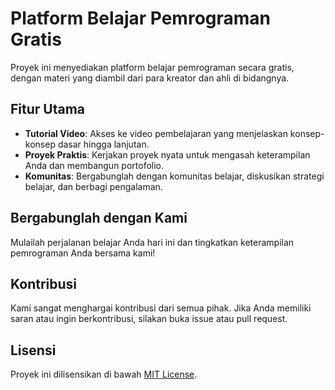 # Platform Belajar Pemrograman Gratis

Proyek ini menyediakan platform belajar pemrograman secara gratis, dengan materi yang diambil dari para kreator dan ahli di bidangnya.

## Fitur Utama

<!-- - **Kursus Interaktif**: Belajar dengan modul-modul interaktif yang mencakup berbagai bahasa pemrograman. -->
- **Tutorial Video**: Akses ke video pembelajaran yang menjelaskan konsep-konsep dasar hingga lanjutan.
- **Proyek Praktis**: Kerjakan proyek nyata untuk mengasah keterampilan Anda dan membangun portofolio.
- **Komunitas**: Bergabunglah dengan komunitas belajar, diskusikan strategi belajar, dan berbagi pengalaman.

## Bergabunglah dengan Kami

Mulailah perjalanan belajar Anda hari ini dan tingkatkan keterampilan pemrograman Anda bersama kami!

## Kontribusi

Kami sangat menghargai kontribusi dari semua pihak. Jika Anda memiliki saran atau ingin berkontribusi, silakan buka issue atau pull request.

## Lisensi

Proyek ini dilisensikan di bawah [MIT License](LICENSE).